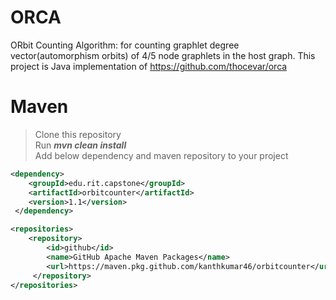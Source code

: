 # ORCA
ORbit Counting Algorithm: for counting graphlet degree vector(automorphism orbits) of 4/5 node graphlets in the host graph.
This project is Java implementation of https://github.com/thocevar/orca

# Maven
> Clone this repository  
> Run ***mvn clean install***  
> Add below dependency and maven repository to your project  
```xml
<dependency>
    <groupId>edu.rit.capstone</groupId>
    <artifactId>orbitcounter</artifactId>
    <version>1.1</version>
 </dependency>

<repositories>
    <repository>
        <id>github</id>
        <name>GitHub Apache Maven Packages</name>
        <url>https://maven.pkg.github.com/kanthkumar46/orbitcounter</url>
     </repository>
</repositories>
```
